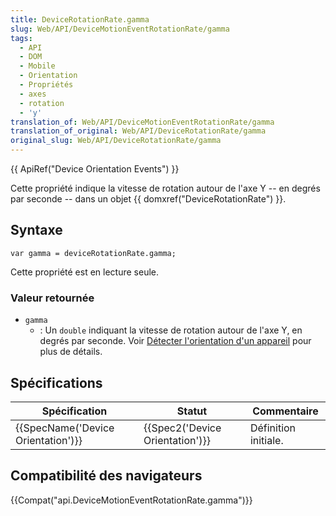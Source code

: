 ```yaml
---
title: DeviceRotationRate.gamma
slug: Web/API/DeviceMotionEventRotationRate/gamma
tags:
  - API
  - DOM
  - Mobile
  - Orientation
  - Propriétés
  - axes
  - rotation
  - 'y'
translation_of: Web/API/DeviceMotionEventRotationRate/gamma
translation_of_original: Web/API/DeviceRotationRate/gamma
original_slug: Web/API/DeviceRotationRate/gamma
---
```

{{ ApiRef("Device Orientation Events") }}

Cette propriété indique la vitesse de rotation autour de l'axe Y -- en degrés par seconde -- dans un objet {{ domxref("DeviceRotationRate") }}.

## Syntaxe

    var gamma = deviceRotationRate.gamma;

Cette propriété est en lecture seule.

### Valeur retournée

- `gamma`
  - : Un `double` indiquant la vitesse de rotation autour de l'axe Y, en degrés par seconde. Voir [Détecter l'orientation d'un appareil](/fr/docs/WebAPI/Detecting_device_orientation#Accelerometer_values_explained) pour plus de détails.

## Spécifications

| Spécification                                | Statut                                   | Commentaire          |
| -------------------------------------------- | ---------------------------------------- | -------------------- |
| {{SpecName('Device Orientation')}} | {{Spec2('Device Orientation')}} | Définition initiale. |

## Compatibilité des navigateurs

{{Compat("api.DeviceMotionEventRotationRate.gamma")}}
